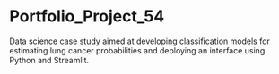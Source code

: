 # Portfolio_Project_54
Data science case study aimed at developing classification models for estimating lung cancer probabilities and deploying an interface using Python and Streamlit.
